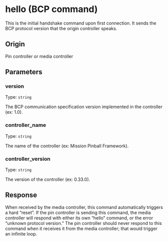 
# hello (BCP command)
This is the initial handshake command upon first connection. It sends the BCP protocol version that the origin controller speaks.

## Origin
Pin controller or media controller

## Parameters
### version
Type: `string`

The BCP communication specification version implemented in the controller (ex: 1.0).

### controller_name
Type: `string`

The name of the controller (ex: Mission Pinball Framework).

### controller_version
Type: `string`

The version of the controller (ex: 0.33.0).

## Response

When received by the media controller, this command automatically triggers a hard “reset”. If the pin controller is sending this command, the media controller will respond with either its own “hello” command, or the error “unknown protocol version.” The pin controller should never respond to this command when it receives it from the media controller; that would trigger an infinite loop.
